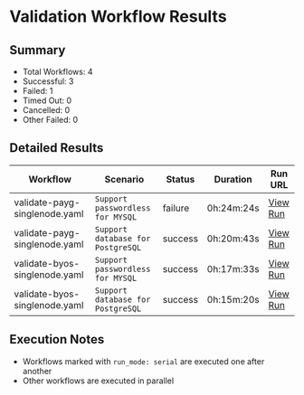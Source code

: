 # Validation Workflow Results

## Summary
- Total Workflows: 4
- Successful: 3
- Failed: 1
- Timed Out: 0
- Cancelled: 0
- Other Failed: 0

## Detailed Results

| Workflow | Scenario | Status | Duration | Run URL |
|----------|----------|---------|-----------|----------|
| validate-payg-singlenode.yaml | `Support passwordless for MYSQL` | failure | 0h:24m:24s | [View Run](https://github.com/azure-javaee/rhel-jboss-templates/actions/runs/17131325677) |
| validate-payg-singlenode.yaml | `Support database for PostgreSQL` | success | 0h:20m:43s | [View Run](https://github.com/azure-javaee/rhel-jboss-templates/actions/runs/17131328899) |
| validate-byos-singlenode.yaml | `Support passwordless for MYSQL` | success | 0h:17m:33s | [View Run](https://github.com/azure-javaee/rhel-jboss-templates/actions/runs/17131331789) |
| validate-byos-singlenode.yaml | `Support database for PostgreSQL` | success | 0h:15m:20s | [View Run](https://github.com/azure-javaee/rhel-jboss-templates/actions/runs/17131334610) |


## Execution Notes
- Workflows marked with `run_mode: serial` are executed one after another
- Other workflows are executed in parallel
